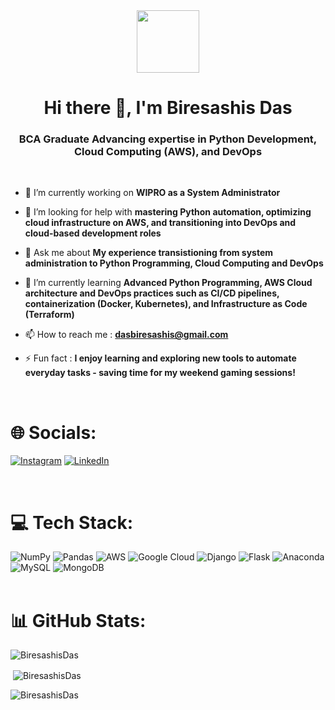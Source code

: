 <div id="header" align="center">
  <img src="https://media.giphy.com/media/jdPMeyv9rn0hZHh8n9/giphy.gif?cid=ecf05e473rvrhso839nwfl0lsfdm7l22pdzusjobz7witdop&ep=v1_gifs_related&rid=giphy.gif&ct=s"  width="100"/>
</div>
<div id="header" align="center">
  <img src="https://komarev.com/ghpvc/?username=your-github-Biresashis&style=flat-square&color=blue" alt=""/>
</div>
<h1 align="center">Hi there 👋, I'm Biresashis Das</h1>

<h3 align="center">BCA Graduate Advancing expertise in Python Development, Cloud Computing (AWS), and DevOps</h3>
<br>

- 🔭 I’m currently working on **WIPRO as a System Administrator**

- 🤔 I’m looking for help with **mastering Python automation, optimizing cloud infrastructure on AWS, and transitioning into DevOps and cloud-based development roles**

- 💬 Ask me about **My experience transistioning from system administration to Python Programming, Cloud Computing and DevOps**

- 🌱 I’m currently learning **Advanced Python Programming, AWS Cloud architecture and DevOps practices such as CI/CD pipelines, containerization (Docker, Kubernetes), and Infrastructure as Code (Terraform)**

- 📫 How to reach me : **dasbiresashis@gmail.com**

- ⚡ Fun fact : **I enjoy learning and exploring new tools to automate everyday tasks - saving time for my weekend gaming sessions!**
<br>

# 🌐 Socials:
[![Instagram](https://img.shields.io/badge/Instagram-%23E4405F.svg?logo=Instagram&logoColor=white)](https://instagram.com/biresashis) [![LinkedIn](https://img.shields.io/badge/LinkedIn-%230077B5.svg?logo=linkedin&logoColor=white)]([linkedin.com/in/khushibhadange](https://www.linkedin.com/in/biresashis-das-b13503229/)) 

<br>

# 💻 Tech Stack:
![NumPy](https://img.shields.io/badge/numpy-%23013243.svg?style=flat&logo=numpy&logoColor=white) ![Pandas](https://img.shields.io/badge/pandas-%23150458.svg?style=flat&logo=pandas&logoColor=white) ![AWS](https://img.shields.io/badge/AWS-%23FF9900.svg?style=flat&logo=amazon-aws&logoColor=white) ![Google Cloud](https://img.shields.io/badge/Google%20Cloud-%234285F4.svg?style=flat&logo=google-cloud&logoColor=white) ![Django](https://img.shields.io/badge/django-%23092E20.svg?style=flat&logo=django&logoColor=white) ![Flask](https://img.shields.io/badge/flask-%23000.svg?style=flat&logo=flask&logoColor=white) ![Anaconda](https://img.shields.io/badge/Anaconda-%2344A833.svg?style=flat&logo=anaconda&logoColor=white) ![MySQL](https://img.shields.io/badge/mysql-%2300f.svg?style=flat&logo=mysql&logoColor=white) ![MongoDB](https://img.shields.io/badge/MongoDB-%234ea94b.svg?style=flat&logo=mongodb&logoColor=white)
<br>
<br>

# 📊 GitHub Stats:

<p><img align="center" src="https://github-readme-streak-stats.herokuapp.com/?user=BiresashisDas&theme=radical" alt="BiresashisDas" /></p>
<p>&nbsp;<img align="center" src="https://github-readme-stats.vercel.app/api?username=BiresashisDas&show_icons=true&locale=en&theme=radical" alt="BiresashisDas" /></p>
<p><img align="left" src="https://github-readme-stats.vercel.app/api/top-langs?username=BiresashisDas&show_icons=true&locale=en&layout=compact&theme=radical" alt="BiresashisDas" /></p>
